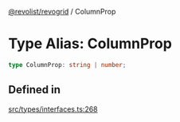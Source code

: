 [@revolist/revogrid](README.md) / ColumnProp

# Type Alias: ColumnProp

```ts
type ColumnProp: string | number;
```

## Defined in

[src/types/interfaces.ts:268](https://github.com/revolist/revogrid/blob/11c1e89888ac9588cc703e312811b4cdaf67f0fb/src/types/interfaces.ts#L268)

